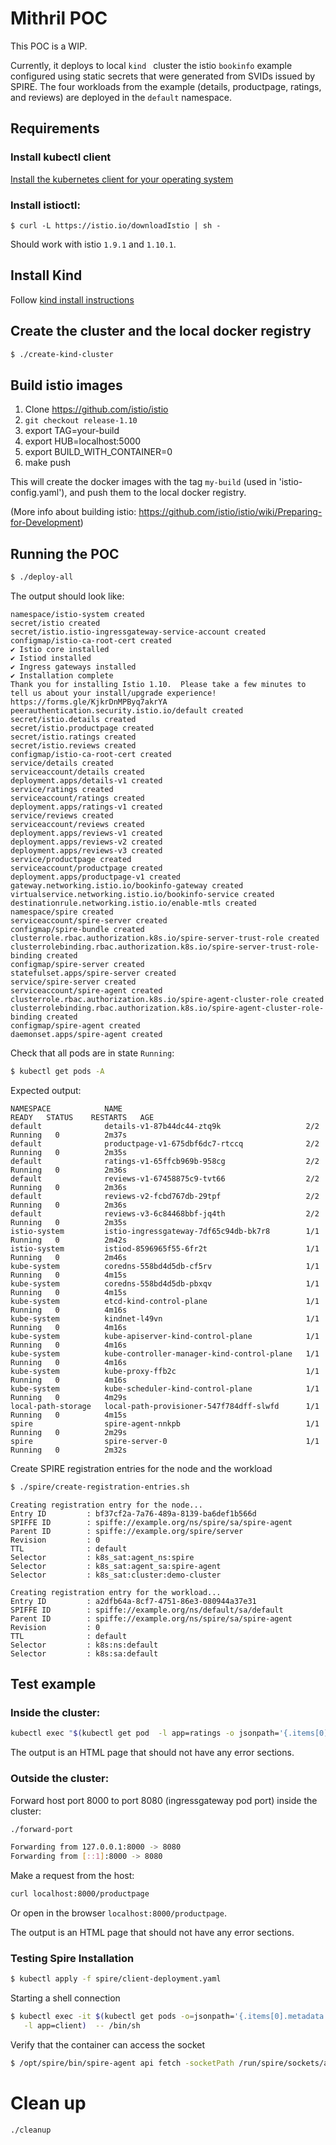 # Mithril POC

This POC is a WIP. 

Currently, it deploys to local `kind ` cluster the istio `bookinfo` example configured using static secrets that were 
generated from SVIDs issued by SPIRE. The four workloads from the example (details, productpage, ratings, and reviews) 
are deployed in the `default` namespace.

## Requirements

### Install kubectl client

[Install the kubernetes client for your operating system](https://kubernetes.io/docs/tasks/tools/#kubectl)

### Install istioctl:

```
$ curl -L https://istio.io/downloadIstio | sh -
```

Should work with istio `1.9.1` and `1.10.1`.

## Install Kind 

Follow [kind install instructions](https://kind.sigs.k8s.io/docs/user/quick-start/#installation)

## Create the cluster and the local docker registry

```bash
$ ./create-kind-cluster
```

## Build istio images

1. Clone https://github.com/istio/istio
2. `git checkout release-1.10`   
2. export TAG=your-build
3. export HUB=localhost:5000
4. export BUILD_WITH_CONTAINER=0
5. make push

This will create the docker images with the tag `my-build` (used in 'istio-config.yaml'), and push them to the local docker registry.

(More info about building istio: https://github.com/istio/istio/wiki/Preparing-for-Development)

## Running the POC

```bash
$ ./deploy-all
```

The output should look like: 

```
namespace/istio-system created
secret/istio created
secret/istio.istio-ingressgateway-service-account created
configmap/istio-ca-root-cert created
✔ Istio core installed                                                                                                                                                                                                        
✔ Istiod installed                                                                                                                                                                                                            
✔ Ingress gateways installed                                                                                                                                                                                                  
✔ Installation complete                                                                                                                                                                                                       Thank you for installing Istio 1.10.  Please take a few minutes to tell us about your install/upgrade experience!  https://forms.gle/KjkrDnMPByq7akrYA
peerauthentication.security.istio.io/default created
secret/istio.details created
secret/istio.productpage created
secret/istio.ratings created
secret/istio.reviews created
configmap/istio-ca-root-cert created
service/details created
serviceaccount/details created
deployment.apps/details-v1 created
service/ratings created
serviceaccount/ratings created
deployment.apps/ratings-v1 created
service/reviews created
serviceaccount/reviews created
deployment.apps/reviews-v1 created
deployment.apps/reviews-v2 created
deployment.apps/reviews-v3 created
service/productpage created
serviceaccount/productpage created
deployment.apps/productpage-v1 created
gateway.networking.istio.io/bookinfo-gateway created
virtualservice.networking.istio.io/bookinfo-service created
destinationrule.networking.istio.io/enable-mtls created
namespace/spire created
serviceaccount/spire-server created
configmap/spire-bundle created
clusterrole.rbac.authorization.k8s.io/spire-server-trust-role created
clusterrolebinding.rbac.authorization.k8s.io/spire-server-trust-role-binding created
configmap/spire-server created
statefulset.apps/spire-server created
service/spire-server created
serviceaccount/spire-agent created
clusterrole.rbac.authorization.k8s.io/spire-agent-cluster-role created
clusterrolebinding.rbac.authorization.k8s.io/spire-agent-cluster-role-binding created
configmap/spire-agent created
daemonset.apps/spire-agent created

```

Check that all pods are in state `Running`:

```bash
$ kubectl get pods -A
```

Expected output: 

```
NAMESPACE            NAME                                         READY   STATUS    RESTARTS   AGE
default              details-v1-87b44dc44-ztq9k                   2/2     Running   0          2m37s
default              productpage-v1-675dbf6dc7-rtccq              2/2     Running   0          2m35s
default              ratings-v1-65ffcb969b-958cg                  2/2     Running   0          2m36s
default              reviews-v1-67458875c9-tvt66                  2/2     Running   0          2m36s
default              reviews-v2-fcbd767db-29tpf                   2/2     Running   0          2m36s
default              reviews-v3-6c84468bbf-jq4th                  2/2     Running   0          2m35s
istio-system         istio-ingressgateway-7df65c94db-bk7r8        1/1     Running   0          2m42s
istio-system         istiod-8596965f55-6fr2t                      1/1     Running   0          2m46s
kube-system          coredns-558bd4d5db-cf5rv                     1/1     Running   0          4m15s
kube-system          coredns-558bd4d5db-pbxqv                     1/1     Running   0          4m15s
kube-system          etcd-kind-control-plane                      1/1     Running   0          4m16s
kube-system          kindnet-l49vn                                1/1     Running   0          4m16s
kube-system          kube-apiserver-kind-control-plane            1/1     Running   0          4m16s
kube-system          kube-controller-manager-kind-control-plane   1/1     Running   0          4m16s
kube-system          kube-proxy-ffb2c                             1/1     Running   0          4m16s
kube-system          kube-scheduler-kind-control-plane            1/1     Running   0          4m29s
local-path-storage   local-path-provisioner-547f784dff-slwfd      1/1     Running   0          4m15s
spire                spire-agent-nnkpb                            1/1     Running   0          2m29s
spire                spire-server-0                               1/1     Running   0          2m32s
```

Create SPIRE registration entries for the node and the workload

```bash
$ ./spire/create-registration-entries.sh
```

```
Creating registration entry for the node...
Entry ID         : bf37cf2a-7a76-489a-8139-ba6def1b566d
SPIFFE ID        : spiffe://example.org/ns/spire/sa/spire-agent
Parent ID        : spiffe://example.org/spire/server
Revision         : 0
TTL              : default
Selector         : k8s_sat:agent_ns:spire
Selector         : k8s_sat:agent_sa:spire-agent
Selector         : k8s_sat:cluster:demo-cluster

Creating registration entry for the workload...
Entry ID         : a2dfb64a-8cf7-4751-86e3-080944a37e31
SPIFFE ID        : spiffe://example.org/ns/default/sa/default
Parent ID        : spiffe://example.org/ns/spire/sa/spire-agent
Revision         : 0
TTL              : default
Selector         : k8s:ns:default
Selector         : k8s:sa:default
```


## Test example 

### Inside the cluster:

```bash
kubectl exec "$(kubectl get pod  -l app=ratings -o jsonpath='{.items[0].metadata.name}')" -c ratings  -- curl -sS productpage:9080/productpage
```

The output is an HTML page that should not have any error sections. 

### Outside the cluster:

Forward host port 8000 to port 8080 (ingressgateway pod port) inside the cluster:

```bash
./forward-port

Forwarding from 127.0.0.1:8000 -> 8080
Forwarding from [::1]:8000 -> 8080
```

Make a request from the host:

```bash
curl localhost:8000/productpage
```

Or open in the browser `localhost:8000/productpage`.

The output is an HTML page that should not have any error sections.



### Testing Spire Installation

```bash
$ kubectl apply -f spire/client-deployment.yaml
```

Starting a shell connection

```bash
$ kubectl exec -it $(kubectl get pods -o=jsonpath='{.items[0].metadata.name}' \
   -l app=client)  -- /bin/sh
```

Verify that the container can access the socket

```bash
$ /opt/spire/bin/spire-agent api fetch -socketPath /run/spire/sockets/agent.sock
```

# Clean up

```bash
./cleanup
```

